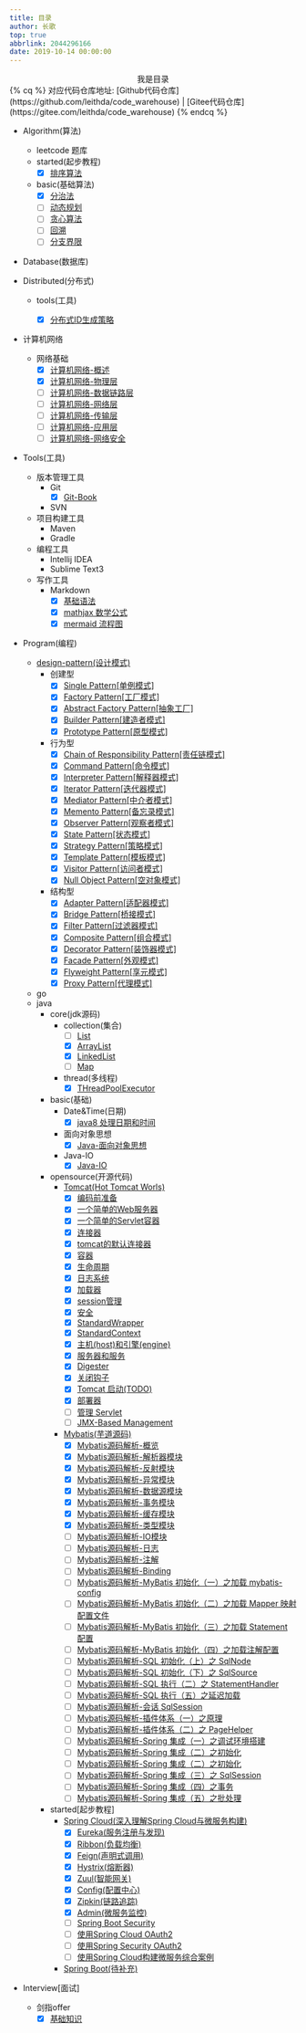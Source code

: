 ```yaml
---
title: 目录
author: 长歌
top: true
abbrlink: 2044296166
date: 2019-10-14 00:00:00
---
```


<div align=center>我是目录</div>
{% cq %}
对应代码仓库地址:      [Github代码仓库](https://github.com/leithda/code_warehouse) | [Gitee代码仓库](https://gitee.com/leithda/code_warehouse) 
{% endcq %}

<!-- More -->

- Algorithm(算法)
    - leetcode 题库
    - started(起步教程)
        - [x] [排序算法](../detail/1935562633.html)
    - basic(基础算法)
        - [x] [分治法](../detail/1495194475.html)
        - [ ] [动态规划]()
        - [ ] [贪心算法]()
        - [ ] [回溯]()
        - [ ] [分支界限]()

- Database(数据库)

-  Distributed(分布式)
    - tools(工具)
        - [x] [分布式ID生成策略](../detail/3146196455.html)
    

- 计算机网络
    - 网络基础
        - [x] [计算机网络-概述](../detail/15988581.html)
        - [x] [计算机网络-物理层](../detail/3070870257.html)
        - [ ] [计算机网络-数据链路层]()
        - [ ] [计算机网络-网络层]()
        - [ ] [计算机网络-传输层]()
        - [ ] [计算机网络-应用层]()
        - [ ] [计算机网络-网络安全]()
    
- Tools(工具)
    - 版本管理工具
        - Git
            - [x] [Git-Book](../detail/2879265125.html)
        - SVN
    - 项目构建工具
        - Maven
        - Gradle
    - 编程工具
        - Intellij IDEA
        - Sublime Text3
    - 写作工具
        - Markdown
            - [x] [基础语法](../detail/1069057006.html)
            - [x] [mathjax 数学公式](../detail/2665394633.html)
            - [x] [mermaid 流程图](../detail/3540196146.html)
    
- Program(编程)
    - [design-pattern(设计模式)](../categories/%E8%AE%BE%E8%AE%A1%E6%A8%A1%E5%BC%8F)
        - 创建型
            - [x] [Single Pattern[单例模式]](../detail/4049607742.html)
            - [x] [Factory Pattern[工厂模式]](../detail/1417187187.html)
            - [x] [Abstract Factory Pattern[抽象工厂]](../detail/2506759259.html)
            - [x] [Builder Pattern[建造者模式]](../detail/3898751754.html)
            - [x] [Prototype Pattern[原型模式]](../detail/153761970.html)
        - 行为型
            - [x] [Chain of Responsibility Pattern[责任链模式]](../detail/1644716670.html)
            - [x] [Command Pattern[命令模式]](../detail/256138576.html)
            - [x] [Interpreter Pattern[解释器模式]](../detail/1940214718.html)
            - [x] [Iterator Pattern[迭代器模式]](../detail/1151138151.html)
            - [x] [Mediator Pattern[中介者模式]](../detail/83831917.html)
            - [x] [Memento Pattern[备忘录模式]](../detail/400445220.html)
            - [x] [Observer Pattern[观察者模式]](../detail/2586075670.html)
            - [x] [State Pattern[状态模式]](../detail/307019047.html)
            - [x] [Strategy Pattern[策略模式]](../detail/3932426784.html)
            - [x] [Template Pattern[模板模式]](../detail/2374608698.html)
            - [x] [Visitor Pattern[访问者模式]](../detail/2960930216.html)
            - [x] [Null Object Pattern[空对象模式]](../detail/3159547075.html)
        - 结构型
            - [x] [Adapter Pattern[适配器模式]](../detail/4123342314.html)
            - [x] [Bridge Pattern[桥接模式]](../detail/3468020877.html)
            - [x] [Filter Pattern[过滤器模式]](../detail/3277476179.html)
            - [x] [Composite Pattern[组合模式]](../detail/1191195587.html)
            - [x] [Decorator Pattern[装饰器模式]](../detail/1942064508.html)
            - [x] [Facade Pattern[外观模式]](../detail/4158556840.html)
            - [x] [Flyweight Pattern[享元模式]](../detail/2031750427.html)
            - [x] [Proxy Pattern[代理模式]](../detail/3822496321.html)
    - go
    - java
        - core(jdk源码)
            - collection(集合)
                - [ ] [List]()
                - [x] [ArrayList](../detail/3276972275.html)
                - [x] [LinkedList](../detail/3563866560.html)
                - [ ] [Map]()
            - thread(多线程)
                - [x] [THreadPoolExecutor](../detail/2990170790.html)

        - basic(基础)
            - Date&Time(日期)
                - [x] [java8 处理日期和时间](../detail/2517593741.html)
            - 面向对象思想
                - [x] [Java-面向对象思想](../detail/2742829166.html)
            - Java-IO
                - [x] [Java-IO](../detail/3845166172.html) 
        - opensource(开源代码)
            - [Tomcat(Hot Tomcat Worls)](../categories/Java/Tomcat)
                - [x] [编码前准备](../detail/1805298928.html)
                - [x] [一个简单的Web服务器](../detail/1975698977.html)
                - [x] [一个简单的Servlet容器](../detail/991341650.html)
                - [x] [连接器](../detail/2076341340.html)
                - [x] [tomcat的默认连接器](../detail/479209129.html)
                - [x] [容器](../detail/3459939477.html)
                - [x] [生命周期](../detail/1950977268.html)
                - [x] [日志系统](../detail/3784073105.html)
                - [x] [加载器](../detail/4141534283.html)
                - [x] [session管理](../detail/1571172711.html)
                - [x] [安全](../detail/3630618985.html)
                - [x] [StandardWrapper](../detail/1604995939.html)
                - [x] [StandardContext](../detail/1923304143.html)
                - [x] [主机(host)和引擎(engine)](../detail/700695093.html)
                - [x] [服务器和服务](../detail/561747658.html)
                - [x] [Digester](../detail/2030302893.html)
                - [x] [关闭钩子](../detail/966063575.html)
                - [x] [Tomcat 启动(TODO)](../detail/3300275107.html)
                - [x] [部署器](../detail/2507917456.html)
                - [ ] [管理 Servlet]()
                - [ ] [JMX-Based Management]()
            - [Mybatis(芋道源码)](../categories/Java/Mybatis/)
                - [x] [Mybatis源码解析-概览](../detail/3692374944.html)
                - [x] [Mybatis源码解析-解析器模块](../detail/3510268826.html)
                - [x] [Mybatis源码解析-反射模块](../detail/2532778738.html)
                - [x] [Mybatis源码解析-异常模块](../detail/1783791857.html)
                - [x] [Mybatis源码解析-数据源模块](../detail/3958014950.html)
                - [x] [Mybatis源码解析-事务模块](../detail/3506020362.html)
                - [x] [Mybatis源码解析-缓存模块](../detail/3051614827.html)
                - [x] [Mybatis源码解析-类型模块](../detail/2139696773.html)
                - [ ] [Mybatis源码解析-IO模块]()
                - [ ] [Mybatis源码解析-日志]()
                - [ ] [Mybatis源码解析-注解]()
                - [ ] [Mybatis源码解析-Binding]()
                - [ ] [Mybatis源码解析-MyBatis 初始化（一）之加载 mybatis-config]()
                - [ ] [Mybatis源码解析-MyBatis 初始化（二）之加载 Mapper 映射配置文件]()
                - [ ] [Mybatis源码解析-MyBatis 初始化（三）之加载 Statement 配置]()
                - [ ] [Mybatis源码解析-MyBatis 初始化（四）之加载注解配置]()
                - [ ] [Mybatis源码解析-SQL 初始化（上）之 SqlNode]()
                - [ ] [Mybatis源码解析-SQL 初始化（下）之 SqlSource]()
                - [ ] [Mybatis源码解析-SQL 执行（二）之 StatementHandler]()
                - [ ] [Mybatis源码解析-SQL 执行（五）之延迟加载]()
                - [ ] [Mybatis源码解析-会话 SqlSession]()
                - [ ] [Mybatis源码解析-插件体系（一）之原理]()
                - [ ] [Mybatis源码解析-插件体系（二）之 PageHelper]()
                - [ ] [Mybatis源码解析-Spring 集成（一）之调试环境搭建]()
                - [ ] [Mybatis源码解析-Spring 集成（二）之初始化]()
                - [ ] [Mybatis源码解析-Spring 集成（二）之初始化]()
                - [ ] [Mybatis源码解析-Spring 集成（三）之 SqlSession]()
                - [ ] [Mybatis源码解析-Spring 集成（四）之事务]()
                - [ ] [Mybatis源码解析-Spring 集成（五）之批处理]()
        - started[起步教程]
            - [Spring Cloud(深入理解Spring Cloud与微服务构建)](../categories/Java/Spring-Cloud)
                - [x] [Eureka(服务注册与发现)](../detail/518531817.html)
                - [x] [Ribbon(负载均衡)](../detail/2968946741.html)
                - [x] [Feign(声明式调用)](../detail/874139413.html)
                - [x] [Hystrix(熔断器)](../detail/1776285993.html)
                - [x] [Zuul(智能网关)](../detail/1996565447.html)
                - [x] [Config(配置中心)](../detail/1798410625.html)
                - [x] [Zipkin(链路追踪)](../detail/3833359923.html)
                - [x] [Admin(微服务监控)](../detail/1287611694.html)
                - [ ] [Spring Boot Security]()
                - [ ] [使用Spring Cloud OAuth2]()
                - [ ] [使用Spring Security OAuth2]()
                - [ ] [使用Spring Cloud构建微服务综合案例]()
            - [Spring Boot(待补充)]()
    
- Interview[面试]
    - 剑指offer
        - [x] [基础知识](../detail/399991656.html)
